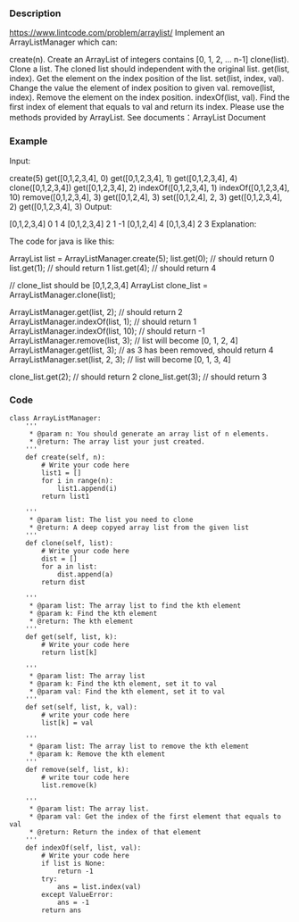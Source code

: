 ### Description
https://www.lintcode.com/problem/arraylist/
Implement an ArrayListManager which can:

create(n). Create an ArrayList of integers contains [0, 1, 2, ... n-1]
clone(list). Clone a list. The cloned list should independent with the original list.
get(list, index). Get the element on the index position of the list.
set(list, index, val). Change the value the element of index position to given val.
remove(list, index). Remove the element on the index position.
indexOf(list, val). Find the first index of element that equals to val and return its index.
Please use the methods provided by ArrayList. See documents：ArrayList Document

### Example
Input:

create(5)
get([0,1,2,3,4], 0)
get([0,1,2,3,4], 1)
get([0,1,2,3,4], 4)
clone([0,1,2,3,4])
get([0,1,2,3,4], 2)
indexOf([0,1,2,3,4], 1)
indexOf([0,1,2,3,4], 10)
remove([0,1,2,3,4], 3)
get([0,1,2,4], 3)
set([0,1,2,4], 2, 3)
get([0,1,2,3,4], 2)
get([0,1,2,3,4], 3)
Output:

[0,1,2,3,4]
0
1
4
[0,1,2,3,4]
2
1
-1
[0,1,2,4]
4
[0,1,3,4]
2
3
Explanation:

The code for java is like this:

ArrayList<Integer> list = ArrayListManager.create(5);
list.get(0);  // should return 0
list.get(1);  // should return 1
list.get(4);  // should return 4

// clone_list should be [0,1,2,3,4]
ArrayList<Integer> clone_list = ArrayListManager.clone(list);

ArrayListManager.get(list, 2);  // should return 2
ArrayListManager.indexOf(list, 1); // should return 1
ArrayListManager.indexOf(list, 10); // should return -1
ArrayListManager.remove(list, 3); // list will become [0, 1, 2, 4]
ArrayListManager.get(list, 3); // as 3 has been removed, should return 4
ArrayListManager.set(list, 2, 3); // list will become [0, 1, 3, 4]

clone_list.get(2); // should return 2
clone_list.get(3); // should return 3

### Code
```
class ArrayListManager:
    '''
     * @param n: You should generate an array list of n elements.
     * @return: The array list your just created.
    '''
    def create(self, n):
        # Write your code here
        list1 = []
        for i in range(n):
            list1.append(i)
        return list1
    
    '''
     * @param list: The list you need to clone
     * @return: A deep copyed array list from the given list
    '''
    def clone(self, list):
        # Write your code here
        dist = []
        for a in list:
            dist.append(a)
        return dist
    
    '''
     * @param list: The array list to find the kth element
     * @param k: Find the kth element
     * @return: The kth element
    '''
    def get(self, list, k):
        # Write your code here
        return list[k]
    
    '''
     * @param list: The array list
     * @param k: Find the kth element, set it to val
     * @param val: Find the kth element, set it to val
    '''
    def set(self, list, k, val):
        # write your code here
        list[k] = val
    
    '''
     * @param list: The array list to remove the kth element
     * @param k: Remove the kth element
    '''
    def remove(self, list, k):
        # write tour code here
   		list.remove(k)
    
    '''
     * @param list: The array list.
     * @param val: Get the index of the first element that equals to val
     * @return: Return the index of that element
    '''
    def indexOf(self, list, val):
        # Write your code here
        if list is None:
            return -1
        try:
            ans = list.index(val)
        except ValueError:
            ans = -1
        return ans
```
